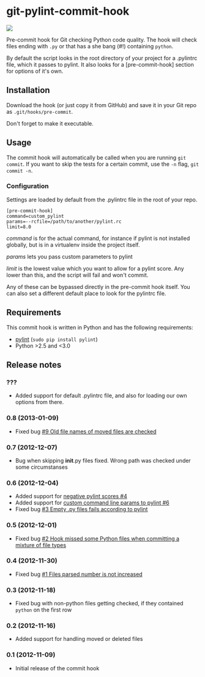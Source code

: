 git-pylint-commit-hook
======================

<a href='https://travis-ci.org/sebdah/git-pylint-commit-hook'><img src='https://secure.travis-ci.org/sebdah/git-pylint-commit-hook.png?branch=master'></a>

Pre-commit hook for Git checking Python code quality. The hook will check files ending with `.py` or that has a she bang (#!) containing `python`.

By default the script looks in the root directory of your project for a .pylintrc file, which it passes to pylint.  It also looks for a [pre-commit-hook] section for options of it's own.

Installation
------------

Download the hook (or just copy it from GitHub) and save it in your Git repo as `.git/hooks/pre-commit`.

Don't forget to make it executable.


Usage
------

The commit hook will automatically be called when you are running `git commit`. If you want to skip the tests for a certain commit, use the `-n` flag, `git commit -n`.

### Configuration

Settings are loaded by default from the .pylintrc file in the root of your repo.

    [pre-commit-hook]
    command=custom_pylint
    params=--rcfile=/path/to/another/pylint.rc
    limit=8.0

_command_ is for the actual command, for instance if pylint is not installed globally, but is in a virtualenv inside the project itself.

_params_ lets you pass custom parameters to pylint

_limit_ is the lowest value which you want to allow for a pylint score.  Any lower than this, and the script will fail and won't commit.

Any of these can be bypassed directly in the pre-commit hook itself.  You can also set a different default place to look for the pylintrc file.

Requirements
------------

This commit hook is written in Python and has the following requirements:

- [pylint](http://www.logilab.org/857) (`sudo pip install pylint`)
- Python >2.5 and <3.0


Release notes
-------------

### ???

- Added support for default .pylintrc file, and also for loading our own options from there.

### 0.8 (2013-01-09)

- Fixed bug [#9 Old file names of moved files are checked](https://github.com/sebdah/git-pylint-commit-hook/issues/9)

### 0.7 (2012-12-07)

- Bug when skipping __init__.py files fixed. Wrong path was checked under some circumstanses

### 0.6 (2012-12-04)

- Added support for [negative pylint scores #4](https://github.com/sebdah/git-pylint-commit-hook/issues/4)
- Added support for [custom command line params to pylint #6](https://github.com/sebdah/git-pylint-commit-hook/issues/6)
- Fixed bug [#3 Empty .py files fails according to pylint](https://github.com/sebdah/git-pylint-commit-hook/issues/3)

### 0.5 (2012-12-01)

- Fixed bug [#2 Hook missed some Python files when committing a mixture of file types](https://github.com/sebdah/git-pylint-commit-hook/issues/2)

### 0.4 (2012-11-30)

- Fixed bug [#1 Files parsed number is not increased](https://github.com/sebdah/git-pylint-commit-hook/issues/1)

### 0.3 (2012-11-18)

- Fixed bug with non-python files getting checked, if they contained `python` on the first row

### 0.2 (2012-11-16)

- Added support for handling moved or deleted files

### 0.1 (2012-11-09)

 - Initial release of the commit hook
